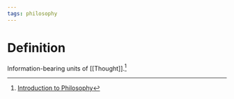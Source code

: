 ```yaml
---
tags: philosophy
---
```


# Definition

Information-bearing units of [[Thought]].[^1]

[^1]: [Introduction to Philosophy](zotero://open-pdf/library/items/M84L5RRJ?page=54)